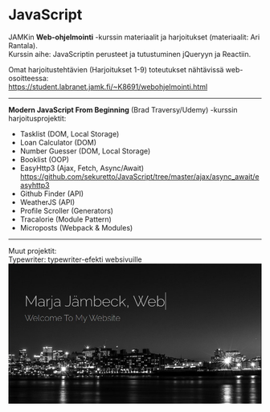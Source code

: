 # JavaScript

JAMKin **Web-ohjelmointi** -kurssin materiaalit ja harjoitukset (materiaalit: Ari Rantala).  
Kurssin aihe: JavaScriptin perusteet ja tutustuminen jQueryyn ja Reactiin.  
  
Omat harjoitustehtävien (Harjoitukset 1-9) toteutukset nähtävissä web-osoitteessa:  
https://student.labranet.jamk.fi/~K8691/webohjelmointi.html  

- - - - - - -  
  
**Modern JavaScript From Beginning** (Brad Traversy/Udemy) -kurssin harjoitusprojektit:  
- Tasklist (DOM, Local Storage)  
- Loan Calculator (DOM)  
- Number Guesser (DOM, Local Storage)  
- Booklist (OOP)  
- EasyHttp3 (Ajax, Fetch, Async/Await)  
https://github.com/sekuretto/JavaScript/tree/master/ajax/async_await/easyhttp3  
- Github Finder (API)    
- WeatherJS (API)  
- Profile Scroller (Generators)  
- Tracalorie (Module Pattern)  
- Microposts (Webpack & Modules)  
  
- - - - -  
  
Muut projektit:  
Typewriter: typewriter-efekti websivuille  
![Typewriter](/typewriter/typewriter.png)  
